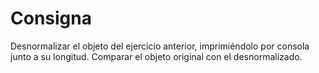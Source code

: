 # Consigna

Desnormalizar el objeto del ejercicio anterior, imprimiéndolo por consola junto a su longitud.
Comparar el objeto original con el desnormalizado.
